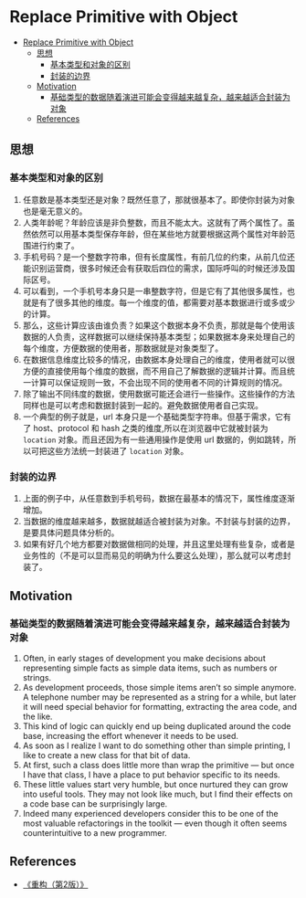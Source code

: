 # Replace Primitive with Object


<!-- TOC -->

- [Replace Primitive with Object](#replace-primitive-with-object)
    - [思想](#思想)
        - [基本类型和对象的区别](#基本类型和对象的区别)
        - [封装的边界](#封装的边界)
    - [Motivation](#motivation)
        - [基础类型的数据随着演进可能会变得越来越复杂，越来越适合封装为对象](#基础类型的数据随着演进可能会变得越来越复杂越来越适合封装为对象)
    - [References](#references)

<!-- /TOC -->


## 思想
### 基本类型和对象的区别
1. 任意数是基本类型还是对象？既然任意了，那就很基本了。即使你封装为对象也是毫无意义的。
2. 人类年龄呢？年龄应该是非负整数，而且不能太大。这就有了两个属性了。虽然依然可以用基本类型保存年龄，但在某些地方就要根据这两个属性对年龄范围进行约束了。
3. 手机号码？是一个整数字符串，但有长度属性，有前几位的约束，从前几位还能识别运营商，很多时候还会有获取后四位的需求，国际呼叫的时候还涉及国际区号。
4. 可以看到，一个手机号本身只是一串整数字符，但是它有了其他很多属性，也就是有了很多其他的维度。每一个维度的值，都需要对基本数据进行或多或少的计算。
5. 那么，这些计算应该由谁负责？如果这个数据本身不负责，那就是每个使用该数据的人负责，这样数据可以继续保持基本类型；如果数据本身来处理自己的每个维度，方便数据的使用者，那数据就是对象类型了。
6. 在数据信息维度比较多的情况，由数据本身处理自己的维度，使用者就可以很方便的直接使用每个维度的数据，而不用自己了解数据的逻辑并计算。而且统一计算可以保证规则一致，不会出现不同的使用者不同的计算规则的情况。
7. 除了输出不同纬度的数据，使用数据可能还会进行一些操作。这些操作的方法同样也是可以考虑和数据封装到一起的。避免数据使用者自己实现。
8. 一个典型的例子就是，url 本身只是一个基础类型字符串。但基于需求，它有了 host、protocol 和 hash 之类的维度,所以在浏览器中它就被封装为 `location` 对象。而且还因为有一些通用操作是使用 url 数据的，例如跳转，所以可把这些方法统一封装进了 `location` 对象。

### 封装的边界
1. 上面的例子中，从任意数到手机号码，数据在最基本的情况下，属性维度逐渐增加。
2. 当数据的维度越来越多，数据就越适合被封装为对象。不封装与封装的边界，是要具体问题具体分析的。
3. 如果有好几个地方都要对数据做相同的处理，并且这里处理有些复杂，或者是业务性的（不是可以显而易见的明确为什么要这么处理），那么就可以考虑封装了。


## Motivation
### 基础类型的数据随着演进可能会变得越来越复杂，越来越适合封装为对象
1. Often, in early stages of development you make decisions about representing simple facts as simple data items, such as numbers or strings. 
2. As development proceeds, those simple items aren’t so simple anymore. A telephone number may be represented as a
string for a while, but later it will need special behavior for formatting, extracting the area code, and the like. 
3. This kind of logic can quickly end up being duplicated around the code base, increasing the effort whenever it needs to be used.
4. As soon as I realize I want to do something other than simple printing, I like to create a new class for that bit of data. 
5. At first, such a class does little more than wrap the primitive — but once I have that class, I have a place to put behavior specific to its needs.
6. These little values start very humble, but once nurtured they can grow into useful tools. They may not look like much, but I find their effects on a code base can be surprisingly large. 
7. Indeed many experienced developers consider this to be one of the most valuable refactorings in the toolkit — even though it often seems counterintuitive to a new programmer.


## References
* [《重构（第2版）》](https://book.douban.com/subject/33400354/)
